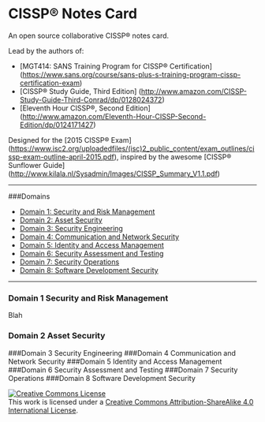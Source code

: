 # CISSP® Notes Card
An open source collaborative CISSP® notes card.

Lead by the authors of:
 - [MGT414: SANS Training Program for CISSP® Certification] (https://www.sans.org/course/sans-plus-s-training-program-cissp-certification-exam)
 - [CISSP® Study Guide, Third Edition] (http://www.amazon.com/CISSP-Study-Guide-Third-Conrad/dp/0128024372)
 - [Eleventh Hour CISSP®, Second Edition] (http://www.amazon.com/Eleventh-Hour-CISSP-Second-Edition/dp/0124171427)

Designed for the [2015 CISSP® Exam] (https://www.isc2.org/uploadedfiles/(isc)2_public_content/exam_outlines/cissp-exam-outline-april-2015.pdf), inspired by the awesome [CISSP® Sunflower Guide] (http://www.kilala.nl/Sysadmin/Images/CISSP_Summary_V1.1.pdf)

---------

###Domains
* [Domain 1: Security and Risk Management](#Domain-1-Security-and-Risk-Management) 
* [Domain 2: Asset Security](#Domain-2-Asset-Security) 
* [Domain 3: Security Engineering](#Domain-3-Security-Engineering) 
* [Domain 4: Communication and Network Security](#Domain-4-Communication-and-Network-Security) 
* [Domain 5: Identity and Access Management](#Domain-5-Identity-and-Access-Management) 
* [Domain 6: Security Assessment and Testing](#Domain-6-Security-Assessment-and-Testing) 
* [Domain 7: Security Operations](#Domain-7-Security-Operations) 
* [Domain 8: Software Development Security](#Domain-8-Software-Development-Security)
---------
### Domain 1 Security and Risk Management

Blah
### Domain 2 Asset Security 
###Domain 3 Security Engineering 
###Domain 4 Communication and Network Security
###Domain 5 Identity and Access Management
###Domain 6 Security Assessment and Testing
###Domain 7 Security Operations
###Domain 8 Software Development Security

<a rel="license" href="http://creativecommons.org/licenses/by-sa/4.0/"><img alt="Creative Commons License" style="border-width:0" src="https://i.creativecommons.org/l/by-sa/4.0/88x31.png" /></a><br />This work is licensed under a <a rel="license" href="http://creativecommons.org/licenses/by-sa/4.0/">Creative Commons Attribution-ShareAlike 4.0 International License</a>.
